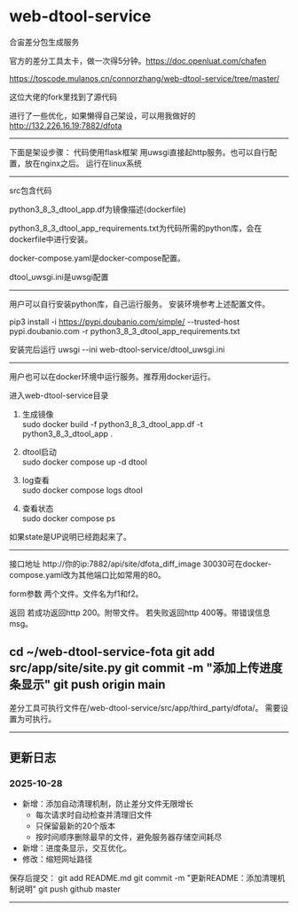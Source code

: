 # web-dtool-service

合宙差分包生成服务

官方的差分工具太卡，做一次得5分钟。https://doc.openluat.com/chafen

https://toscode.mulanos.cn/connorzhang/web-dtool-service/tree/master/

这位大佬的fork里找到了源代码

进行了一些优化，如果懒得自己架设，可以用我做好的  http://132.226.16.19:7882/dfota

---
下面是架设步骤：
代码使用flask框架
用uwsgi直接起http服务。也可以自行配置，放在nginx之后。
运行在linux系统

---

src包含代码

python3_8_3_dtool_app.df为镜像描述(dockerfile)

python3_8_3_dtool_app_requirements.txt为代码所需的python库，会在dockerfile中进行安装。

docker-compose.yaml是docker-compose配置。

dtool_uwsgi.ini是uwsgi配置

---

用户可以自行安装python库，自己运行服务。
安装环境参考上述配置文件。

pip3 install -i https://pypi.doubanio.com/simple/ --trusted-host pypi.doubanio.com -r python3_8_3_dtool_app_requirements.txt

安装完后运行
uwsgi --ini web-dtool-service/dtool_uwsgi.ini

---

用户也可以在docker环境中运行服务。推荐用docker运行。

进入web-dtool-service目录

1. 生成镜像  
sudo docker build -f python3_8_3_dtool_app.df -t python3_8_3_dtool_app .

2. dtool启动  
sudo docker compose up -d dtool

3. log查看  
sudo docker compose logs dtool

4. 查看状态  
sudo docker compose ps

如果state是UP说明已经跑起来了。

---

接口地址
http://你的ip:7882/api/site/dfota_diff_image
30030可在docker-compose.yaml改为其他端口比如常用的80。

form参数
两个文件。文件名为f1和f2。   

返回
若成功返回http 200。附带文件。
若失败返回http 400等。带错误信息msg。

  cd ~/web-dtool-service-fota
  git add src/app/site/site.py
  git commit -m "添加上传进度条显示"
  git push origin main
---

差分工具可执行文件在/web-dtool-service/src/app/third_party/dfota/。
需要设置为可执行。

---
  ## 更新日志

  ### 2025-10-28
  - 新增：添加自动清理机制，防止差分文件无限增长
    - 每次请求时自动检查并清理旧文件
    - 只保留最新的20个版本
    - 按时间顺序删除最早的文件，避免服务器存储空间耗尽
  - 新增：进度条显示，交互优化。
  - 修改：缩短网址路径

保存后提交：
  git add README.md
  git commit -m "更新README：添加清理机制说明"
  git push github master

  ---
